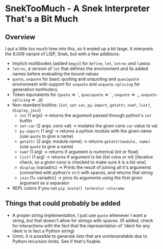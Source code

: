 SnekTooMuch - A Snek Interpreter That's a Bit Much
==================================================

## Overview

I put a little too much time into this, so it ended up a bit large.
It interprets the 6.009 variant of LISP, Snek, but with a few additions:

- Implicit multibodies (added `begin`) for `define`, `let`, `letrec` and `lambda`
- `letrec`, a version of `let` that defines the environment and its added names before evaluating the bound values
- `quote`, `unquote` for basic quoting and unquoting and `quasiquote` environment with support for `unquote` and `unquote-splicing` for generation tomfoolery
- Token equivalents for {`quote` => `'`, `quasiquote` => `` ` ``, `unquote` => `,`, `unquote-splicing` => `,@`}
- Non-standard builtins: {`int`, `set-car`, `py-import`, `getattr`, `num?`, `list?`, `display`, `join`}
    - `int` (1 args) -> returns the argument passed through python's `int` builtin
    - `set-car` (2 args: cons val) -> mutates the given cons `car` value to val
    - `py-import` (1 arg) -> returns a python module with the given name (use `quote` to give a name)
    - `getattr` (2 args: module name) -> returns `getattr(module, name)` (use `quote` to give a name)
    - `num?` (1 arg) -> returns if argument is numerical (int or float)
    - `list?` (1 arg) -> returns if argument is list (list cons or nil) [iterative check, so a given cons is checked to make sure it is a *list* one]
    - `display` (variadric) -> Prints the result of joining all it's arguments (converted with python's `str`) with spaces, and returns that string
    - `join` (1+ variadric) -> joins its arguments using the first given argument as a separator
- REPL colors if you run `pip install termcolor colorama`

## Things that could probably be added

- A proper string implementation, I just use `quote` whenever I want a string, but that doesn't allow for strings 
with spaces. (If added, check for interactions with the fact that the representation of 'ident for any ident is in fact a Python string)
- Umm, it is possible to generate lists that are uninterpretable due to Python recursion limits. See if that's fixable.